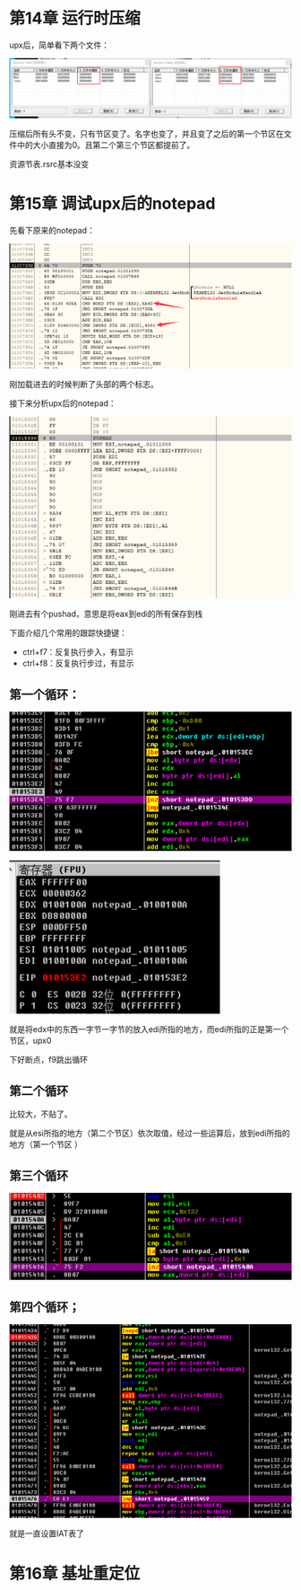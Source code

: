 # 第14章 运行时压缩



upx后，简单看下两个文件：

![image-20211102202744747](14/image-20211102202744747.png)

压缩后所有头不变，只有节区变了。名字也变了，并且变了之后的第一个节区在文件中的大小直接为0。且第二个第三个节区都提前了。

资源节表.rsrc基本没变

# 第15章 调试upx后的notepad

先看下原来的notepad：

![image-20211102204507623](14/image-20211102204507623.png)

刚加载进去的时候判断了头部的两个标志。

接下来分析upx后的notepad：

![image-20211102204821783](14/image-20211102204821783.png)

刚进去有个pushad，意思是将eax到edi的所有保存到栈

下面介绍几个常用的跟踪快捷键：

-   ctrl+f7：反复执行步入，有显示
-   ctrl+f8：反复执行步过，有显示

## 第一个循环：

![image-20211102205757447](14/image-20211102205757447.png)

![image-20211102210045777](14/image-20211102210045777.png)

就是将edx中的东西一字节一字节的放入edi所指的地方，而edi所指的正是第一个节区，upx0

下好断点，f9跳出循环

## 第二个循环

比较大，不贴了。

就是从esi所指的地方（第二个节区）依次取值，经过一些运算后，放到edi所指的地方（第一个节区 ）

## 第三个循环

![image-20211102211749494](14/image-20211102211749494.png)



## 第四个循环；

![image-20211102212335284](14/image-20211102212335284.png)

就是一直设置IAT表了

# 第16章 基址重定位
































